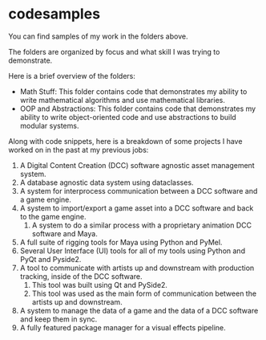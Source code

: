 # codesamples
You can find samples of my work in the folders above. 

The folders are organized by focus and what skill I was trying to demonstrate.

Here is a brief overview of the folders:
- Math Stuff: This folder contains code that demonstrates my ability to write mathematical algorithms and use mathematical libraries.
- OOP and Abstractions: This folder contains code that demonstrates my ability to write object-oriented code and use abstractions to build modular systems.

Along with code snippets, here is a breakdown of some projects I have worked on in the past at my previous jobs:

1. A Digital Content Creation (DCC) software agnostic asset management system.
2. A database agnostic data system using dataclasses.
3. A system for interprocess communication between a DCC software and a game engine.
4. A system to import/export a game asset into a DCC software and back to the game engine.
    1. A system to do a similar process with a proprietary animation DCC software and Maya. 
5. A full suite of rigging tools for Maya using Python and PyMel.
6. Several User Interface (UI) tools for all of my tools using Python and PyQt and Pyside2.
7. A tool to communicate with artists up and downstream with production tracking, inside of the DCC software.
    1. This tool was built using Qt and PySide2.
    2. This tool was used as the main form of communication between the artists up and downstream.
8. A system to manage the data of a game and the data of a DCC software and keep them in sync.
9. A fully featured package manager for a visual effects pipeline.